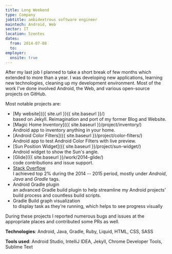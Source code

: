 ```yaml
---
title: Long Weekend
type: Company
jobtitle: ambidextrous software engineer
maintech: Android, Web
sector: IT
location: Szentes
dates:
  from: 2014-07-08
  to: 
employer:
  onsite: true
---
```


After my last job I planned to take a short break of few months which extended to more than a year. I was developing new applications, learning new technologies, cleaning up my development environment. Most of the work I've done involved Android, the Web, and various open-source projects on GitHub.

Most notable projects are:

 * [My website]({{ site.url }}{{ site.baseurl }}/)  
   based on Jekyll. Reimagination and port of my former Blog and Website.
 * [Magic Home Inventory]({{ site.baseurl }}/project/inventory/)  
   Android app to inventory anything in your home.
 * [Android Color Filters]({{ site.baseurl }}/project/color-filters/)  
   Android app to test Android Color Filters with live preview.
 * [Sun Position Widget]({{ site.baseurl }}/project/sun-widget/)  
   Android widget to show the Sun's angle.
 * [Glide]({{ site.baseurl }}/work/2014-glide/)  
   code contributions and issue support.
 * [Stack Overflow](https://stackoverflow.com/users/253468/twisterrob?tab=topactivity)  
   I achieved top 2% during the 2014 -- 2015 period, mostly under *Android*, *Java* and *Gradle* tags.
 * Android Gradle plugin  
   an advanced Gradle build plugin to help streamline my Android projects' build process and countless build scripts.
 * Gradle Build graph visualization  
   to display task as they're running, which helps to see progress visually

During these projects I reported numerous bugs and issues at the appropriate places and contributed some PRs as well.

**Technologies**: Android, Java, Gradle, Ruby, Liquid, HTML, CSS, SASS

**Tools used**: Android Studio, IntelliJ IDEA, Jekyll, Chrome Developer Tools, Sublime Text
